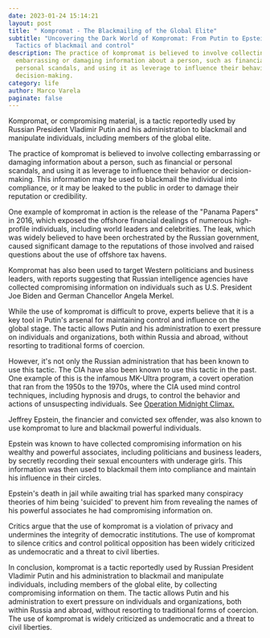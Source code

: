 ```yaml
---
date: 2023-01-24 15:14:21
layout: post
title: " Kompromat - The Blackmailing of the Global Elite"
subtitle: "Uncovering the Dark World of Kompromat: From Putin to Epstein, the
  Tactics of blackmail and control"
description: The practice of kompromat is believed to involve collecting
  embarrassing or damaging information about a person, such as financial or
  personal scandals, and using it as leverage to influence their behavior or
  decision-making.
category: life
author: Marco Varela
paginate: false
---
```

Kompromat, or compromising material, is a tactic reportedly used by Russian President Vladimir Putin and his administration to blackmail and manipulate individuals, including members of the global elite.

The practice of kompromat is believed to involve collecting embarrassing or damaging information about a person, such as financial or personal scandals, and using it as leverage to influence their behavior or decision-making. This information may be used to blackmail the individual into compliance, or it may be leaked to the public in order to damage their reputation or credibility.

One example of kompromat in action is the release of the "Panama Papers" in 2016, which exposed the offshore financial dealings of numerous high-profile individuals, including world leaders and celebrities. The leak, which was widely believed to have been orchestrated by the Russian government, caused significant damage to the reputations of those involved and raised questions about the use of offshore tax havens.

Kompromat has also been used to target Western politicians and business leaders, with reports suggesting that Russian intelligence agencies have collected compromising information on individuals such as U.S. President Joe Biden and German Chancellor Angela Merkel.

While the use of kompromat is difficult to prove, experts believe that it is a key tool in Putin's arsenal for maintaining control and influence on the global stage. The tactic allows Putin and his administration to exert pressure on individuals and organizations, both within Russia and abroad, without resorting to traditional forms of coercion.

However, it's not only the Russian administration that has been known to use this tactic. The CIA have also been known to use this tactic in the past. One example of this is the infamous MK-Ultra program, a covert operation that ran from the 1950s to the 1970s, where the CIA used mind control techniques, including hypnosis and drugs, to control the behavior and actions of unsuspecting individuals. See [Operation Midnight Climax.](https://en.wikipedia.org/wiki/Operation_Midnight_Climax)

Jeffrey Epstein, the financier and convicted sex offender, was also known to use kompromat to lure and blackmail powerful individuals.

Epstein was known to have collected compromising information on his wealthy and powerful associates, including politicians and business leaders, by secretly recording their sexual encounters with underage girls. This information was then used to blackmail them into compliance and maintain his influence in their circles.

Epstein's death in jail while awaiting trial has sparked many conspiracy theories of him being 'suicided' to prevent him from revealing the names of his powerful associates he had compromising information on.

Critics argue that the use of kompromat is a violation of privacy and undermines the integrity of democratic institutions. The use of kompromat to silence critics and control political opposition has been widely criticized as undemocratic and a threat to civil liberties.

In conclusion, kompromat is a tactic reportedly used by Russian President Vladimir Putin and his administration to blackmail and manipulate individuals, including members of the global elite, by collecting compromising information on them. The tactic allows Putin and his administration to exert pressure on individuals and organizations, both within Russia and abroad, without resorting to traditional forms of coercion. The use of kompromat is widely criticized as undemocratic and a threat to civil liberties.